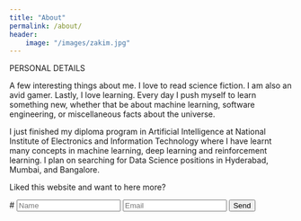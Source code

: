 ```yaml
---
title: "About"
permalink: /about/
header:
    image: "/images/zakim.jpg"
---
```

PERSONAL DETAILS
<br>

A few interesting things about me. I love to read science fiction. I am also an avid gamer. Lastly, I love learning. Every day I push myself to learn something new, whether that be about machine learning, software engineering, or miscellaneous facts about the universe.
<br>

I just finished my diploma program in Artificial Intelligence at National Institute of Electronics and Information Technology where I have learnt many concepts in machine learning, deep learning and reinforcement learning. I plan on searching for Data Science positions in Hyderabad, Mumbai, and Bangalore.

Liked this website and want to here more?
<form action="https://formspree.io/sapireddyrahul@gmail.com"
      method="POST">
    # <input type="text" placeholder="Name" name="name">
    <input type="email" placeholder="Email" name="_replyto" required>
    <input type="submit" value="Send">
</form>
